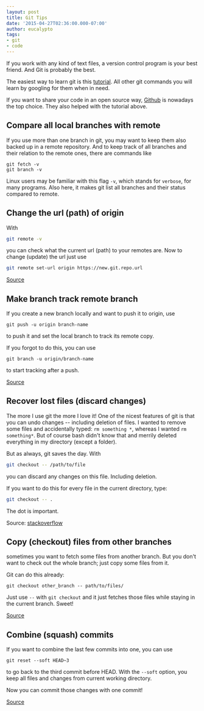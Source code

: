 ```yaml
---
layout: post
title: Git Tips
date: '2015-04-27T02:36:00.000-07:00'
author: eucalypto
tags:
- git
- code
---
```


If you work with any kind of text files, a version control program is
your best friend. And Git is probably the best.

The easiest way to learn git is this [tutorial](https://try.github.io).
All other git commands you will learn by googling for them when in need.

If you want to share your code in an open source way,
[Github](https://github.com/) is nowadays the top choice. They also
helped with the tutorial above.


Compare all local branches with remote
--------------------------------------

If you use more than one branch in git, you may want to keep them also
backed up in a remote repository. And to keep track of all branches and their relation to the remote ones, there are commands like

```
git fetch -v
git branch -v
```

Linux users may be familiar with this flag `-v`, which stands for
`verbose`, for many programs. Also here, it makes git list all branches
and their status compared to remote.



Change the url (path) of origin
-------------------------------

With  

```bash
git remote -v
```

you can check what the current url (path) to your remotes are. Now to
change (update) the url just use  

```bash
git remote set-url origin https://new.git.repo.url
```

[Source](https://help.github.com/articles/changing-a-remote-s-url/)



Make branch track remote branch
-------------------------------
If you create a new branch locally and want to push it to origin, use

```
git push -u origin branch-name
```

to push it and set the local branch to track its remote copy.

If you forgot to do this, you can use

```
git branch -u origin/branch-name
```

to start tracking after a push.

[Source](http://stackoverflow.com/questions/520650/make-an-existing-git-branch-track-a-remote-branch/2286030#2286030)


Recover lost files (discard changes)
------------------------------------

The more I use git the more I love it! One of the nicest features of git
is that you can undo changes -- including deletion of files. I wanted to
remove some files and accidentally typed: `rm something *`, whereas I
wanted `rm something*`. But of course bash didn't know that and merrily
deleted everything in my directory (except a folder).

But as always, git saves the day. With  

```bash
git checkout -- /path/to/file
```

you can discard any changes on this file. Including deletion.

If you want to do this for every file in the current directory, type:  

```bash
git checkout -- .
```

The dot is important.

Source: [stackoverflow][2]

[2]: http://stackoverflow.com/questions/52704/how-do-you-discard-unstaged-changes-in-git


Copy (checkout) files from other branches
-----------------------------------------
sometimes you want to fetch some files from another branch. But you
don't want to check out the whole branch; just copy some files from it.

Git can do this already:

```
git checkout other_branch -- path/to/files/
```

Just use `--` with `git checkout` and it just fetches those files while
staying in the current branch. Sweet!

[Source](http://nicolasgallagher.com/git-checkout-specific-files-from-another-branch/)

Combine (squash) commits
------------------------
If you want to combine the last few commits into one, you can use

```
git reset --soft HEAD~3
```

to go back to the third commit before HEAD. With the `--soft` option,
you keep all files and changes from current working directory.

Now you can commit those changes with one commit!

[Source]( http://stackoverflow.com/questions/5189560/squash-my-last-x-commits-together-using-git/5201642#5201642)
